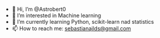 - 👋 Hi, I’m @Astrobert0
- 👀 I’m interested in Machine learning
- 🌱 I’m currently learning Python, scikit-learn nad statistics
- 📫 How to reach me: sebastianajlds@gmail.com
